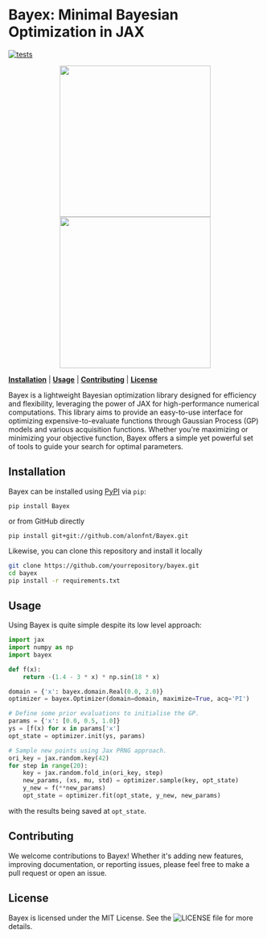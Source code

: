 # Bayex: Minimal Bayesian Optimization in JAX
[![tests](https://github.com/alonfnt/bayex/actions/workflows/tests.yml/badge.svg)](https://github.com/alonfnt/bayex/actions/workflows/tests.yml)

<p align="center">
    <img src="https://github.com/alonfnt/bayex/assets/38870744/bbf52b8b-8b24-4c95-91c0-4e3d1b99f45e" height="300">
    <img src="https://github.com/alonfnt/bayex/assets/38870744/882fecc7-bc30-4267-ad1d-687fdbbe2cdc" height="300">
</p>

[**Installation**](#installation)
| [**Usage**](#usage)
| [**Contributing**](#contributing)
| [**License**](#license)

Bayex is a lightweight Bayesian optimization library designed for efficiency and flexibility, leveraging the power of JAX for high-performance numerical computations.
This library aims to provide an easy-to-use interface for optimizing expensive-to-evaluate functions through Gaussian Process (GP) models and various acquisition functions. Whether you're maximizing or minimizing your objective function, Bayex offers a simple yet powerful set of tools to guide your search for optimal parameters.

## Installation<a id="installation"></a>
Bayex can be installed using [PyPI](https://pypi.org/project/bayex/) via `pip`:
```
pip install Bayex
```
or from GitHub directly
```
pip install git+git://github.com/alonfnt/Bayex.git
```

Likewise, you can clone this repository and install it locally

```bash
git clone https://github.com/yourrepository/bayex.git
cd bayex
pip install -r requirements.txt
```

## Usage<a id="usage"></a>
Using Bayex is quite simple despite its low level approach:
```python
import jax
import numpy as np
import bayex

def f(x):
    return -(1.4 - 3 * x) * np.sin(18 * x)

domain = {'x': bayex.domain.Real(0.0, 2.0)}
optimizer = bayex.Optimizer(domain=domain, maximize=True, acq='PI')

# Define some prior evaluations to initialise the GP.
params = {'x': [0.0, 0.5, 1.0]}
ys = [f(x) for x in params['x']
opt_state = optimizer.init(ys, params)

# Sample new points using Jax PRNG approach.
ori_key = jax.random.key(42)
for step in range(20):
    key = jax.random.fold_in(ori_key, step)
    new_params, (xs, mu, std) = optimizer.sample(key, opt_state)
    y_new = f(**new_params)
    opt_state = optimizer.fit(opt_state, y_new, new_params)
```

with the results being saved at `opt_state`.

## Contributing<a id="contributing"></a>
We welcome contributions to Bayex! Whether it's adding new features, improving documentation, or reporting issues, please feel free to make a pull request or open an issue.

## License<a id="license"></a>
Bayex is licensed under the MIT License. See the ![LICENSE](LICENSE) file for more details.
